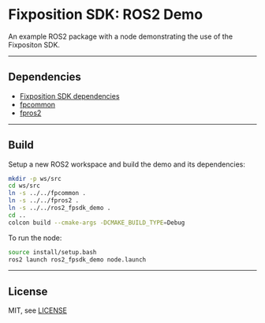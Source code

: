 # Fixposition SDK: ROS2 Demo

An example ROS2 package with a node demonstrating the use of the Fixpositon SDK.

---
## Dependencies

- [Fixposition SDK dependencies](../README.md#dependencies)
- [fpcommon](../fpcommon/README.md)
- [fpros2](../fpros2/README.md)


---
## Build

Setup a new ROS2 workspace and build the demo and its dependencies:

```sh
mkdir -p ws/src
cd ws/src
ln -s ../../fpcommon .
ln -s ../../fpros2 .
ln -s ../../ros2_fpsdk_demo .
cd ..
colcon build --cmake-args -DCMAKE_BUILD_TYPE=Debug
```

To run the node:

```sh
source install/setup.bash
ros2 launch ros2_fpsdk_demo node.launch
```

---
## License

MIT, see [LICENSE](LICENSE)
